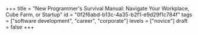 +++
title =  "New Programmer's Survival Manual: Navigate Your Workplace, Cube Farm, or Startup"
id =  "0f2f6abd-b13c-4a35-b2f1-e9d29f1c784f"
tags =  ["software development", "career", "corporate"]
levels =  ["novice"]
draft = false
+++
